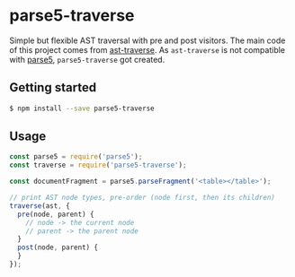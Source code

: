 # parse5-traverse
Simple but flexible AST traversal with pre and post visitors. The main code of this project comes from [ast-traverse](https://github.com/olov/ast-traverse/blob/master/ast-traverse.js). As `ast-traverse` is not compatible with [parse5](https://github.com/inikulin/parse5/blob/master/packages/parse5/docs/index.md), `parse5-traverse` got created.

## Getting started

```sh
$ npm install --save parse5-traverse
```

## Usage
```js
const parse5 = require('parse5');
const traverse = require('parse5-traverse');

const documentFragment = parse5.parseFragment('<table></table>');

// print AST node types, pre-order (node first, then its children)
traverse(ast, {
  pre(node, parent) {
    // node -> the current node
    // parent -> the parent node
  }
  post(node, parent) {
  }
});
```

